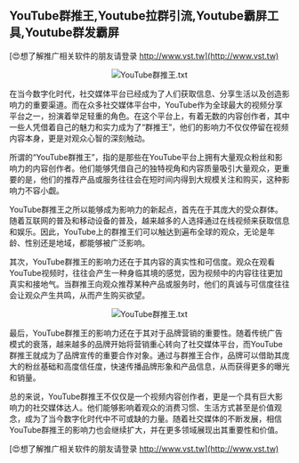 ## **YouTube群推王,Youtube拉群引流,Youtube霸屏工具,Youtube群发霸屏**

[😍想了解推广相关软件的朋友请登录 http://www.vst.tw](http://www.vst.tw)

 <center><img src="https://vst.tw/MP4/tuiguang/png/7.png" alt="YouTube群推王.txt"></center>

在当今数字化时代，社交媒体平台已经成为了人们获取信息、分享生活以及创造影响力的重要渠道。而在众多社交媒体平台中，YouTube作为全球最大的视频分享平台之一，扮演着举足轻重的角色。在这个平台上，有着无数的内容创作者，其中一些人凭借着自己的魅力和实力成为了“群推王”，他们的影响力不仅仅停留在视频内容本身，更是对观众心智的深刻触动。

所谓的“YouTube群推王”，指的是那些在YouTube平台上拥有大量观众粉丝和影响力的内容创作者。他们能够凭借自己的独特视角和内容质量吸引大量观众，更重要的是，他们的推荐产品或服务往往会在短时间内得到大规模关注和购买，这种影响力不容小觑。

YouTube群推王之所以能够成为影响力的新起点，首先在于其庞大的受众群体。随着互联网的普及和移动设备的普及，越来越多的人选择通过在线视频来获取信息和娱乐。因此，YouTube上的群推王们可以触达到遍布全球的观众，无论是年龄、性别还是地域，都能够被广泛影响。

其次，YouTube群推王的影响力还在于其内容的真实性和可信度。观众在观看YouTube视频时，往往会产生一种身临其境的感觉，因为视频中的内容往往更加真实和接地气。当群推王向观众推荐某种产品或服务时，他们的真诚与可信度往往会让观众产生共鸣，从而产生购买欲望。

 <center><img src="https://vst.tw/MP4/tuiguang/png/3.png" alt="YouTube群推王.txt"></center>

最后，YouTube群推王的影响力还在于其对于品牌营销的重要性。随着传统广告模式的衰落，越来越多的品牌开始将营销重心转向了社交媒体平台，而YouTube群推王就成为了品牌宣传的重要合作对象。通过与群推王合作，品牌可以借助其庞大的粉丝基础和高度信任度，快速传播品牌形象和产品信息，从而获得更多的曝光和销量。

总的来说，YouTube群推王不仅仅是一个视频内容创作者，更是一个具有巨大影响力的社交媒体达人。他们能够影响着观众的消费习惯、生活方式甚至是价值观念，成为了当今数字化时代中不可或缺的力量。随着社交媒体的不断发展，相信YouTube群推王的影响力也会继续扩大，并在更多领域展现出其重要性和价值。

[😍想了解推广相关软件的朋友请登录 http://www.vst.tw](http://www.vst.tw)



